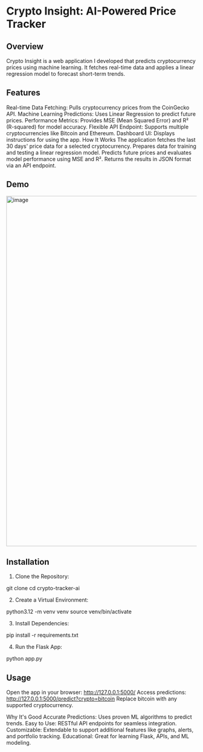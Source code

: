 # Crypto Insight: AI-Powered Price Tracker

## Overview

Crypto Insight is a web application I developed that predicts cryptocurrency prices using machine learning. It fetches real-time data and applies a linear regression model to forecast short-term trends.

## Features

Real-time Data Fetching: Pulls cryptocurrency prices from the CoinGecko API.
Machine Learning Predictions: Uses Linear Regression to predict future prices.
Performance Metrics: Provides MSE (Mean Squared Error) and R² (R-squared) for model accuracy.
Flexible API Endpoint: Supports multiple cryptocurrencies like Bitcoin and Ethereum.
Dashboard UI: Displays instructions for using the app.
How It Works
The application fetches the last 30 days' price data for a selected cryptocurrency.
Prepares data for training and testing a linear regression model.
Predicts future prices and evaluates model performance using MSE and R².
Returns the results in JSON format via an API endpoint.

## Demo 

<img width="925" alt="image" src="https://github.com/user-attachments/assets/685844e3-7d9f-4323-8c74-02aee372c49a" />


## Installation

1. Clone the Repository:

git clone <repo-url>
cd crypto-tracker-ai

2. Create a Virtual Environment:

python3.12 -m venv venv
source venv/bin/activate

3. Install Dependencies:

pip install -r requirements.txt

4. Run the Flask App:

python app.py

## Usage
Open the app in your browser:
http://127.0.0.1:5000/
Access predictions:
http://127.0.0.1:5000/predict?crypto=bitcoin
Replace bitcoin with any supported cryptocurrency.

Why It's Good
Accurate Predictions: Uses proven ML algorithms to predict trends.
Easy to Use: RESTful API endpoints for seamless integration.
Customizable: Extendable to support additional features like graphs, alerts, and portfolio tracking.
Educational: Great for learning Flask, APIs, and ML modeling.
